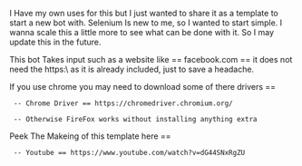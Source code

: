I Have my own uses for this but I just wanted to share it as a template to start a new bot with. Selenium Is new to me, so I wanted to start simple. I wanna scale this a little more to see what can be done with it. So I may update this in the future.

This bot Takes input such as a website like == facebook.com == it does not need the https:\\ as it is already included, just to save a headache.

If you use chrome you may need to download some of there drivers == 

     -- Chrome Driver == https://chromedriver.chromium.org/
     
     -- Otherwise FireFox works without installing anything extra

Peek The Makeing of this template here == 

     -- Youtube == https://www.youtube.com/watch?v=dG44SNxRgZU
